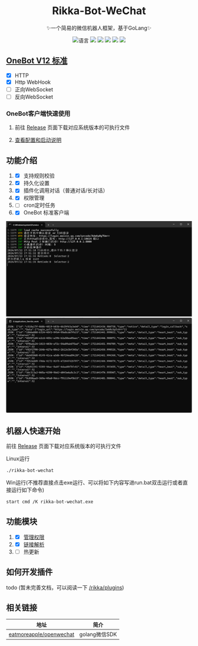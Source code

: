 
<div style="text-align: center;">

# Rikka-Bot-WeChat
✨一个简易的微信机器人框架，基于GoLang✨

![](https://img.shields.io/github/go-mod/go-version/Clov614/rikka-bot-wechat "语言")
![](https://img.shields.io/github/stars/Clov614/rikka-bot-wechat?style=flat&color=yellow)
[![](https://img.shields.io/github/actions/workflow/status/Clov614/rikka-bot-wechat/golangci-lint.yml?branch=main)](https://github.com/Clov614/rikka-bot-wechat/actions/workflows/golangci-lint.yml "代码分析")
[![](https://github.com/Clov614/rikka-bot-wechat/actions/workflows/release.yml/badge.svg)](https://github.com/Clov614/rikka-bot-wechat/actions/workflows/release.yml "go-releaser")
[![](https://img.shields.io/github/contributors/Clov614/rikka-bot-wechat)](https://github.com/Clov614/rikka-bot-wechat/graphs/contributors "贡献者")
[![](https://img.shields.io/github/license/Clov614/rikka-bot-wechat)](https://github.com/Clov614/rikka-bot-wechat/blob/main/LICENSE "许可协议")
</div>

## [OneBot V12 标准](https://12.onebot.dev/)

- [x] HTTP
- [x] Http WebHook
- [ ] 正向WebSocket
- [ ] 反向WebSocket

### OneBot客户端快速使用

1. 前往 [Release](https://github.com/Clov614/rikka-bot-wechat/releases) 页面下载对应系统版本的可执行文件

2. [查看配置和启动说明](docs/onebot/README.md)

## 功能介绍

1. - [x] 支持规则校验
2. - [x] 持久化设置
3. - [x] 插件化调用对话（普通对话/长对话）
4. - [x] 权限管理
5. - [ ] cron定时任务
6. - [x] OneBot 标准客户端

![cmd_run](/docs/img/product.png)
![http_post](/docs/img/product01.png)

## 机器人快速开始

前往 [Release](https://github.com/Clov614/rikka-bot-wechat/releases) 页面下载对应系统版本的可执行文件

Linux运行
```bash
./rikka-bot-wechat 
```

Win运行(不推荐直接点击exe运行、可以将如下内容写进run.bat双击运行或者直接运行如下命令)
```bash
start cmd /K rikka-bot-wechat.exe
```

## 功能模块

1. - [x] [管理权限](docs/plugin/admin/README.md)
2. - [x] [链接解析](docs/plugin/bilibili/README.md)
3. - [ ] 热更新

## 如何开发插件

todo (暂未完善文档，可以阅读一下 [/rikka/plugins](https://github.com/Clov614/rikka-bot-wechat/tree/main/rikkabot/plugins))

## 相关链接

| 地址                                                                    | 简介          |
|-----------------------------------------------------------------------|-------------|
| [eatmoreapple/openwechat](https://github.com/eatmoreapple/openwechat) | golang微信SDK |